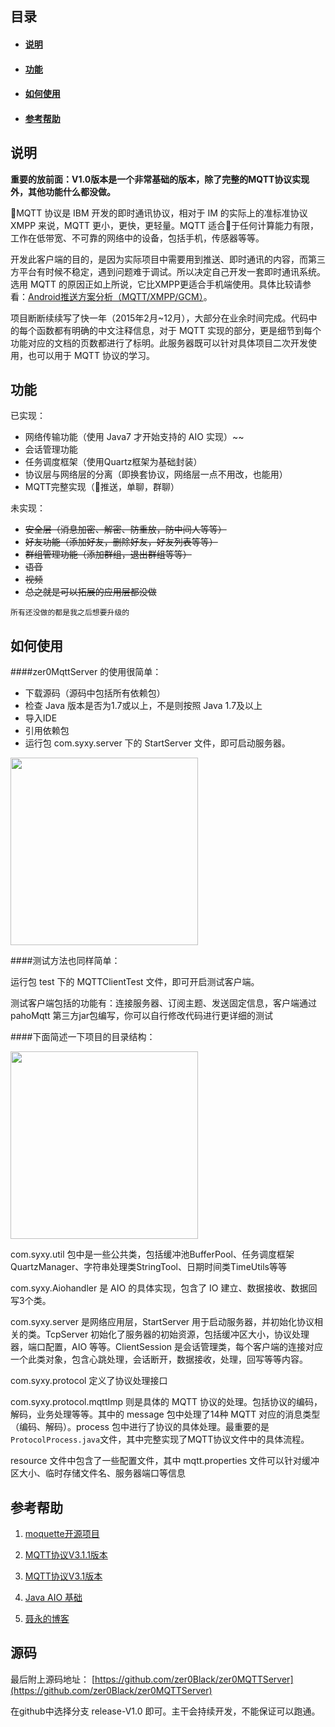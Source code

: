 ## 目录
* #### [说明](#1)
* #### [功能](#2)
* #### [如何使用](#3)
* #### [参考帮助](#4)

## <a name="1">说明</a>
**重要的放前面：V1.0版本是一个非常基础的版本，除了完整的MQTT协议实现外，其他功能什么都没做。**

MQTT 协议是 IBM 开发的即时通讯协议，相对于 IM 的实际上的准标准协议 XMPP 来说，MQTT 更小，更快，更轻量。MQTT 适合于任何计算能力有限，工作在低带宽、不可靠的网络中的设备，包括手机，传感器等等。

开发此客户端的目的，是因为实际项目中需要用到推送、即时通讯的内容，而第三方平台有时候不稳定，遇到问题难于调试。所以决定自己开发一套即时通讯系统。选用 MQTT 的原因正如上所说，它比XMPP更适合手机端使用。具体比较请参看：[Android推送方案分析（MQTT/XMPP/GCM）](http://m.oschina.net/blog/82059)。

项目断断续续写了快一年（2015年2月~12月），大部分在业余时间完成。代码中的每个函数都有明确的中文注释信息，对于 MQTT 实现的部分，更是细节到每个功能对应的文档的页数都进行了标明。此服务器既可以针对具体项目二次开发使用，也可以用于 MQTT 协议的学习。

## <a name="2">功能</a>
已实现：
* 网络传输功能（使用 Java7 才开始支持的 AIO 实现）~~
* 会话管理功能
* 任务调度框架（使用Quartz框架为基础封装）
* 协议层与网络层的分离（即换套协议，网络层一点不用改，也能用）
* MQTT完整实现（推送，单聊，群聊）


未实现：
* ~~安全层（消息加密、解密、防重放，防中间人等等）~~
* ~~好友功能（添加好友，删除好友，好友列表等等）~~
* ~~群组管理功能（添加群组，退出群组等等）~~
* ~~语音~~
* ~~视频~~
* ~~总之就是可以拓展的应用层都没做~~

```所有还没做的都是我之后想要升级的```

## <a name="3">如何使用</a>
####zer0MqttServer 的使用很简单：
* 下载源码（源码中包括所有依赖包）
* 检查 Java 版本是否为1.7或以上，不是则按照 Java 1.7及以上
* 导入IDE
* 引用依赖包
* 运行包 com.syxy.server 下的 StartServer 文件，即可启动服务器。

<img width="300px" src="http://images2015.cnblogs.com/blog/646489/201512/646489-20151208221520277-1992198031.png">

####测试方法也同样简单：

运行包 test 下的 MQTTClientTest 文件，即可开启测试客户端。

测试客户端包括的功能有：连接服务器、订阅主题、发送固定信息，客户端通过 pahoMqtt 第三方jar包编写，你可以自行修改代码进行更详细的测试

####下面简述一下项目的目录结构：

<img width="300px" src="http://images2015.cnblogs.com/blog/646489/201512/646489-20151209152138449-1840437421.png">

com.syxy.util 包中是一些公共类，包括缓冲池BufferPool、任务调度框架QuartzManager、字符串处理类StringTool、日期时间类TimeUtils等等

com.syxy.Aiohandler 是 AIO 的具体实现，包含了 IO 建立、数据接收、数据回写3个类。

com.syxy.server 是网络应用层，StartServer 用于启动服务器，并初始化协议相关的类。TcpServer 初始化了服务器的初始资源，包括缓冲区大小，协议处理器，端口配置，AIO 等等。ClientSession 是会话管理类，每个客户端的连接对应一个此类对象，包含心跳处理，会话断开，数据接收，处理，回写等等内容。

com.syxy.protocol 定义了协议处理接口

com.syxy.protocol.mqttImp 则是具体的 MQTT 协议的处理。包括协议的编码，解码，业务处理等等。其中的 message 包中处理了14种 MQTT 对应的消息类型（编码、解码）。process 包中进行了协议的具体处理。最重要的是```ProtocolProcess.java```文件，其中完整实现了MQTT协议文件中的具体流程。

resource 文件中包含了一些配置文件，其中 mqtt.properties 文件可以针对缓冲区大小、临时存储文件名、服务器端口等信息

## <a name="4">参考帮助</a>

1. [moquette开源项目](https://github.com/andsel/moquette)

2. [MQTT协议V3.1.1版本](http://docs.oasis-open.org/mqtt/mqtt/v3.1.1/os/mqtt-v3.1.1-os.pdf)

3. [MQTT协议V3.1版本](http://www.ibm.com/developerworks/webservices/library/ws-mqtt/ws-mqtt-pdf.pdf)

4. [Java AIO 基础](http://lxy2330.iteye.com/blog/1122849)

5. [聂永的博客](http://www.blogjava.net/yongboy/)

## <a name="5">源码</a>
最后附上源码地址： [https://github.com/zer0Black/zer0MQTTServer](https://github.com/zer0Black/zer0MQTTServer)

在github中选择分支 release-V1.0 即可。主干会持续开发，不能保证可以跑通。